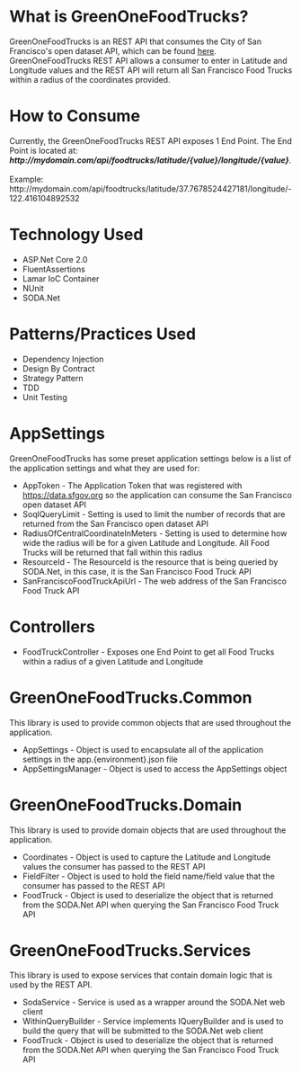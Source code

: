 <h1>What is GreenOneFoodTrucks?</h1>
GreenOneFoodTrucks is an REST API that consumes the City of San Francisco's open dataset API, which can be found <a href="https://data.sfgov.org/Economy-and-Community/Mobile-Food-Facility-Permit/rqzj-sfat/data" target="_blank">here</a>. GreenOneFoodTrucks REST API allows a consumer to enter in Latitude and Longitude values and the REST API will return all San Francisco Food Trucks within a radius of the coordinates provided.


<h1>How to Consume</h1>
Currently, the GreenOneFoodTrucks REST API exposes 1 End Point.  The End Point is located at: <b><i>http://mydomain.com/api/foodtrucks/latitude/{value}/longitude/{value}</i></b>.  <Br><Br>Example: <Br>
http://mydomain.com/api/foodtrucks/latitude/37.7678524427181/longitude/-122.416104892532



<h1>Technology Used</h1>
<ul>
	<li>ASP.Net Core 2.0</li>
	<li>FluentAssertions</li>
	<li>Lamar IoC Container</li>
	<li>NUnit</li>
	<li>SODA.Net</li>
</ul>


<h1>Patterns/Practices Used</h1>
<ul>
	<li>Dependency Injection</li>
	<li>Design By Contract</li>
	<li>Strategy Pattern</li>
	<li>TDD</li>
	<li>Unit Testing</li>
</ul>



<h1>AppSettings</h1>
GreenOneFoodTrucks has some preset application settings below is a list of the application settings and what they are used for:
<ul>
	<li>AppToken - The Application Token that was registered with <a href="https://data.sfgov.org" target="_blank">https://data.sfgov.org</a> so the application can consume the San Francisco open dataset API </li>
	<li>SoqlQueryLimit - Setting is used to limit the number of records that are returned from the San Francisco open dataset API</li>
	<li>RadiusOfCentralCoordinateInMeters - Setting is used to determine how wide the radius will be for a given Latitude and Longitude.  All Food Trucks will be returned that fall within this radius</li>
	<li>ResourceId - The ResourceId is the resource that is being queried by SODA.Net, in this case, it is the San Francisco Food Truck API</li>
	<li>SanFranciscoFoodTruckApiUrl - The web address of the San Francisco Food Truck API</li>
</ul>


<h1>Controllers</h1>
<ul>
	<li>FoodTruckController - Exposes one End Point to get all Food Trucks within a radius of a given Latitude and Longitude</li>
</ul>


<h1>GreenOneFoodTrucks.Common</h1>
This library is used to provide common objects that are used throughout the application. <br>
<ul>
	<li>AppSettings - Object is used to encapsulate all of the application settings in the app.{environment}.json file</li>
	<li>AppSettingsManager - Object is used to access the AppSettings object</li>
</ul>


<h1>GreenOneFoodTrucks.Domain</h1>
This library is used to provide domain objects that are used throughout the application. <br>
<ul>
	<li>Coordinates - Object is used to capture the Latitude and Longitude values the consumer has passed to the REST API</li>
	<li>FieldFilter - Object is used to hold the field name/field value that the consumer has passed to the REST API</li>
	<li>FoodTruck - Object is used to deserialize the object that is returned from the SODA.Net API when querying the San Francisco Food Truck API</li>
</ul>


<h1>GreenOneFoodTrucks.Services</h1>
This library is used to expose services that contain domain logic that is used by the REST API. <br>
<ul>
	<li>SodaService - Service is used as a wrapper around the SODA.Net web client</li>
	<li>WithinQueryBuilder - Service implements IQueryBuilder and is used to build the query that will be submitted to the SODA.Net web client</li>
	<li>FoodTruck - Object is used to deserialize the object that is returned from the SODA.Net API when querying the San Francisco Food Truck API</li>
</ul>